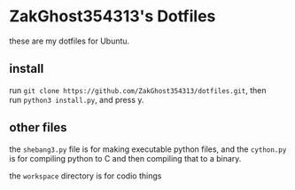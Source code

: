 # ZakGhost354313's Dotfiles
these are my dotfiles for Ubuntu.

## install
run `git clone https://github.com/ZakGhost354313/dotfiles.git`, then <br/>run `python3 install.py`, and press y.

## other files
the `shebang3.py` file is for making executable python files, and the `cython.py` is for compiling python to C and then compiling that to a binary.

the `workspace` directory is for codio things
